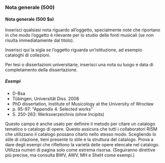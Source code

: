 ### Nota generale (500)

#### Nota generale (500 $a)
Inserisci qualsiasi nota riguardo all’oggetto, specialmente note che riportano in che modo l’oggetto è rilevante per lo studio delle fonti musicali (se non risulta immediatamente dal titolo).  

Inserisci qui la sigla se l’oggetto riguarda un’istituzione, ad esempio cataloghi di collezioni.  

Per tesi o dissertazioni universitarie, inserisci una nota su luogo e data di completamento della dissertazione.  

##### Esempi  
- D-Bsa  
- Tübingen, Universität Diss. 2008  
- PhD dissertation, Institute of Musicology at the University of Wrocław  
- p. 95-97: "Appendix 4. Selected works"  
- S. 250-263: Werksverzeichnis (ohne Incipits)

Questo campo è anche usato per definire il metodo per citare un catalogo tematico o catalogo di opere. Questo assicura che tutti i collaboratori RISM che utilizzano il catalogo possano citarlo nello stesso modo. Scegliendo lo stile di citazione, tieni presente lo stile e la struttura del catalogo. Prova a dare degli esempi che riflettono la varietà delle opere elencate nel catalogo. Utilizza numeri di pagina solo come estrema risorsa. (Seguiranno direttive più precise, ma consulta BWV, AWV, MH e SheH come esempi.)
